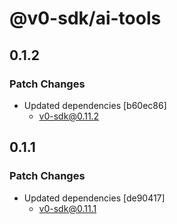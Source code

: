 # @v0-sdk/ai-tools

## 0.1.2

### Patch Changes

- Updated dependencies [b60ec86]
  - v0-sdk@0.11.2

## 0.1.1

### Patch Changes

- Updated dependencies [de90417]
  - v0-sdk@0.11.1
